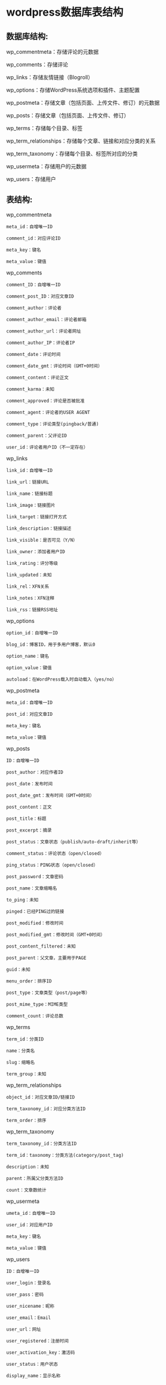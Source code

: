 wordpress数据库表结构
=====================

数据库结构:
----------
wp_commentmeta：存储评论的元数据

wp_comments：存储评论

wp_links：存储友情链接（Blogroll）

wp_options：存储WordPress系统选项和插件、主题配置

wp_postmeta：存储文章（包括页面、上传文件、修订）的元数据


wp_posts：存储文章（包括页面、上传文件、修订）

wp_terms：存储每个目录、标签

wp_term_relationships：存储每个文章、链接和对应分类的关系

wp_term_taxonomy：存储每个目录、标签所对应的分类

wp_usermeta：存储用户的元数据

wp_users：存储用户


表结构:
----------
wp_commentmeta

	meta_id：自增唯一ID
	
	comment_id：对应评论ID
	
	meta_key：键名
	
	meta_value：键值
	



wp_comments

	comment_ID：自增唯一ID
	
	comment_post_ID：对应文章ID
	
	comment_author：评论者
	
	comment_author_email：评论者邮箱
	
	comment_author_url：评论者网址
	
	comment_author_IP：评论者IP
	
	comment_date：评论时间
	
	comment_date_gmt：评论时间（GMT+0时间）
	
	comment_content：评论正文
	
	comment_karma：未知
	
	comment_approved：评论是否被批准
	
	comment_agent：评论者的USER AGENT
	
	comment_type：评论类型(pingback/普通)
	
	comment_parent：父评论ID
	
	user_id：评论者用户ID（不一定存在）
	


wp_links

	link_id：自增唯一ID
	
	link_url：链接URL
	
	link_name：链接标题
	
	link_image：链接图片
	
	link_target：链接打开方式
	
	link_description：链接描述
	
	link_visible：是否可见（Y/N）
	
	link_owner：添加者用户ID
	
	link_rating：评分等级
	
	link_updated：未知
	
	link_rel：XFN关系
	
	link_notes：XFN注释
	
	link_rss：链接RSS地址
	


wp_options

	option_id：自增唯一ID
	
	blog_id：博客ID，用于多用户博客，默认0
	
	option_name：键名
	
	option_value：键值
	
	autoload：在WordPress载入时自动载入（yes/no）
	


wp_postmeta

	meta_id：自增唯一ID
	
	post_id：对应文章ID
	
	meta_key：键名
	
	meta_value：键值
	


wp_posts

	ID：自增唯一ID
	
	post_author：对应作者ID
	
	post_date：发布时间
	
	post_date_gmt：发布时间（GMT+0时间）
	
	post_content：正文
	
	post_title：标题
	
	post_excerpt：摘录
	
	post_status：文章状态（publish/auto-draft/inherit等）
	
	comment_status：评论状态（open/closed）
	
	ping_status：PING状态（open/closed）
	
	post_password：文章密码
	
	post_name：文章缩略名
	
	to_ping：未知
	
	pinged：已经PING过的链接
	
	post_modified：修改时间
	
	post_modified_gmt：修改时间（GMT+0时间）
	
	post_content_filtered：未知
	
	post_parent：父文章，主要用于PAGE
	
	guid：未知
	
	menu_order：排序ID
	
	post_type：文章类型（post/page等）
	
	post_mime_type：MIME类型
	
	comment_count：评论总数
	


wp_terms

	term_id：分类ID
	
	name：分类名
	
	slug：缩略名
	
	term_group：未知
	


wp_term_relationships

	object_id：对应文章ID/链接ID
	
	term_taxonomy_id：对应分类方法ID
	
	term_order：排序
	


wp_term_taxonomy

	term_taxonomy_id：分类方法ID
	
	term_id：taxonomy：分类方法(category/post_tag)
	
	description：未知
	
	parent：所属父分类方法ID
	
	count：文章数统计
	


wp_usermeta

	umeta_id：自增唯一ID
	
	user_id：对应用户ID
	
	meta_key：键名
	
	meta_value：键值
	


wp_users

	ID：自增唯一ID
	
	user_login：登录名
	
	user_pass：密码
	
	user_nicename：昵称
	
	user_email：Email
	
	user_url：网址
	
	user_registered：注册时间
	
	user_activation_key：激活码
	
	user_status：用户状态
	
	display_name：显示名称
	
